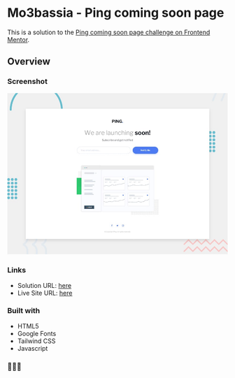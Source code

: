 # Mo3bassia - Ping coming soon page

This is a solution to the [Ping coming soon page challenge on Frontend Mentor](https://www.frontendmentor.io/challenges/ping-single-column-coming-soon-page-5cadd051fec04111f7b848da).

## Overview

### Screenshot

![](./design/desktop-preview.jpg)

### Links

- Solution URL: [here](https://www.frontendmentor.io/solutions/ping-coming-soon-page-d7QQf5S-H-)
- Live Site URL: [here](https://ping-coming-soon-page-mo3bassias-projects.vercel.app/)

### Built with

- HTML5
- Google Fonts
- Tailwind CSS
- Javascript

### 🚀🚀🚀
